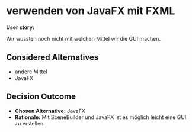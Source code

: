 # verwenden von JavaFX mit FXML

**User story:**

Wir wussten noch nicht mit welchen Mittel wir die GUI machen.

## Considered Alternatives

* andere Mittel
* JavaFX

## Decision Outcome

* **Chosen Alternative:** JavaFX
* **Rationale:** Mit SceneBuilder und JavaFX ist es möglich leicht eine GUI zu erstellen.
